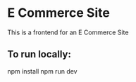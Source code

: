 # E Commerce Site

This is a frontend for an E Commerce Site

## To run locally:
npm install
npm run dev 
